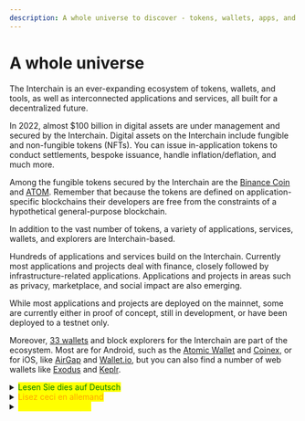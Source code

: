 ```yaml
---
description: A whole universe to discover - tokens, wallets, apps, and services
---
```


# A whole universe

The Interchain is an ever-expanding ecosystem of tokens, wallets, and tools, as well as interconnected applications and services, all built for a decentralized future.

In 2022, almost $100 billion in digital assets are under management and secured by the Interchain. Digital assets on the Interchain include fungible and non-fungible tokens (NFTs). You can issue in-application tokens to conduct settlements, bespoke issuance, handle inflation/deflation, and much more.

Among the fungible tokens secured by the Interchain are the [Binance Coin](https://www.binance.com/en/bnb) and [ATOM](https://cosmos.network/learn/faq/what-is-the-atom). Remember that because the tokens are defined on application-specific blockchains their developers are free from the constraints of a hypothetical general-purpose blockchain.

In addition to the vast number of tokens, a variety of applications, services, wallets, and explorers are Interchain-based.

Hundreds of applications and services build on the Interchain. Currently most applications and projects deal with finance, closely followed by infrastructure-related applications. Applications and projects in areas such as privacy, marketplace, and social impact are also emerging.

While most applications and projects are deployed on the mainnet, some are currently either in proof of concept, still in development, or have been deployed to a testnet only.

Moreover, [33 wallets](https://cosmos.network/ecosystem/wallets/) and block explorers for the Interchain are part of the ecosystem. Most are for Android, such as the [Atomic Wallet](https://atomicwallet.io/) and [Coinex](https://www.coinex.com/en/), or for iOS, like [AirGap](https://airgap.it/) and [Wallet.io](https://walletio.io/), but you can also find a number of web wallets like [Exodus](https://www.exodus.com/) and [Keplr](https://wallet.keplr.app/).



<details>

<summary><mark style="color:green;">Lesen Sie dies auf Deutsch</mark></summary>



</details>

<details>

<summary><mark style="color:orange;">Lisez ceci en allemand</mark></summary>



</details>

<details>

<summary><mark style="color:yellow;">اقرأ هذا باللغة الألمانية</mark></summary>



</details>
